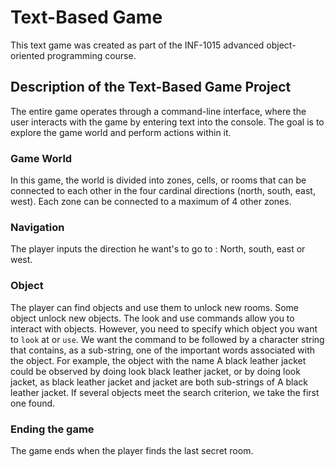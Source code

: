 # Text-Based Game
This text game was created as part of the INF-1015 advanced object-oriented programming course.
## Description of the Text-Based Game Project
The entire game operates through a command-line interface, where the user interacts with the game by entering text into the console. The goal is to explore the game world and perform actions within it. 
### Game World
In this game, the world is divided into zones, cells, or rooms that can be connected to each other in the four cardinal directions (north, south, east, west). Each zone can be connected to a maximum of 4 other zones.

### Navigation
The player inputs the direction he want's to go to : North, south, east or west.

### Object

The player can find objects and use them to unlock new rooms. Some object unlock new objects. The look and use commands allow you to interact with objects. However, you need to specify which object you want to `look` at or `use`. We want the command to be followed by a character string that contains, as a sub-string, one of the important words associated with the object. For example, the object with the name A black leather jacket could be observed by doing look black leather jacket, or by doing look jacket, as black leather jacket and jacket are both sub-strings of A black leather jacket. If several objects meet the search criterion, we take the first one found.

### Ending the game 

The game ends when the player finds the last secret room.